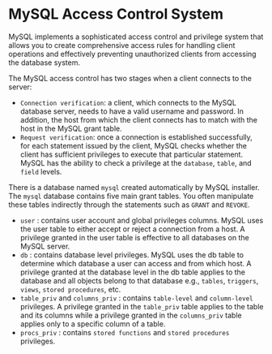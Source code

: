 # MySQL Access Control System

MySQL implements a sophisticated access control and privilege system that allows you to create comprehensive access rules for handling client operations and effectively preventing unauthorized clients from accessing the database system.

The MySQL access control has two stages when a client connects to the server:
* `Connection verification`: a client, which connects to the MySQL database server, needs to have a valid username and password. In addition, the host from which the client connects has to match with the host in the MySQL grant table.
* `Request verification`: once a connection is established successfully, for each statement issued by the client, MySQL checks whether the client has sufficient privileges to execute that particular statement. MySQL has the ability to check a privilege at the `database`, `table`, and `field` levels.

There is a database named `mysql` created automatically by MySQL installer. The `mysql` database contains five main grant tables. You often manipulate these tables indirectly through the statements such as `GRANT` and `REVOKE`.
* `user` : contains user account and global privileges columns. MySQL uses the user table to either accept or reject a connection from a host. A privilege granted in the user table is effective to all databases on the MySQL server.
* `db` : contains database level privileges. MySQL uses the db table to determine which database a user can access and from which host. A privilege granted at the database level in the db table applies to the database and all objects belong to that database e.g., `tables`, `triggers`, `views`, `stored procedures`, etc.
* `table_priv` and `columns_priv` : contains `table-level` and `column-level` privileges. A privilege granted in the `table_priv` table applies to the table and its columns while a privilege granted in the `columns_priv` table applies only to a specific column of a table.
* `procs_priv` : contains `stored functions` and `stored procedures` privileges.
